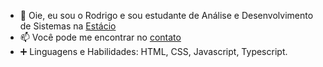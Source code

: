 - 👋 Oie, eu sou o Rodrigo e sou estudante de Análise e Desenvolvimento de Sistemas na [Estácio](https://estacio.br/cursos/graduacao/analise-e-desenvolvimento-de-sistemas)
- 📫 Você pode me encontrar no [contato](https://rdgxd.github.io/Social-Tree/)
- ➕ Linguagens e Habilidades: HTML, CSS, Javascript, Typescript.
